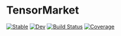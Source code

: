 # TensorMarket

[![Stable](https://img.shields.io/badge/docs-stable-blue.svg)](https://willow-ahrens.github.io/TensorMarket.jl/stable/)
[![Dev](https://img.shields.io/badge/docs-dev-blue.svg)](https://willow-ahrens.github.io/TensorMarket.jl/dev/)
[![Build Status](https://github.com/willow-ahrens/TensorMarket.jl/actions/workflows/CI.yml/badge.svg?branch=main)](https://github.com/willow-ahrens/TensorMarket.jl/actions/workflows/CI.yml?query=branch%3Amain)
[![Coverage](https://codecov.io/gh/willow-ahrens/TensorMarket.jl/branch/main/graph/badge.svg)](https://codecov.io/gh/willow-ahrens/TensorMarket.jl)

